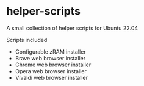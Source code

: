 # helper-scripts

A small collection of helper scripts for Ubuntu 22.04

Scripts included

- Configurable zRAM installer
- Brave web browser installer
- Chrome web browser installer
- Opera web browser installer
- Vivaldi web browser installer
